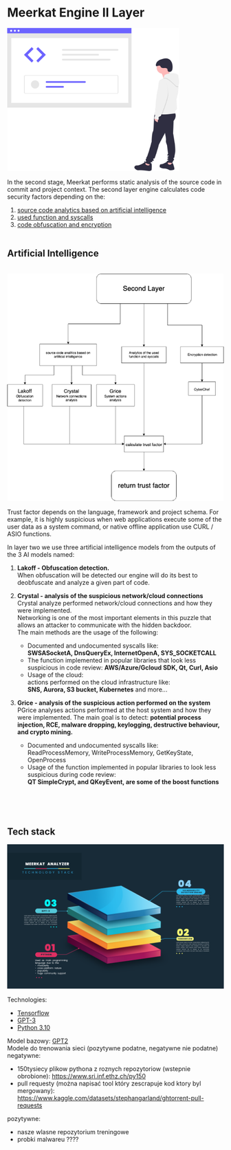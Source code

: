 # Meerkat Engine II Layer 

<img src="undraw_code_inspection_bdl7.svg" width=400>

In the second stage, Meerkat performs static analysis of the source code in commit and project context.
The second layer engine calculates code security factors depending on the:
1. [source code analytics based on artificial intelligence](#Artifical_Intelligance)
2. [used function and syscalls](#functions_and_syscalls)
3. [code obfuscation and encryption](#obfuscation_and_encryption)
<br><br>

## Artificial Intelligence  
<br>
<img src="layer-II-diagram.png" width=700>  
<br>  

Trust factor depends on the language, framework and project schema.
For example, it is highly suspicious when web applications execute some of the user data as a system command, or native offline application use CURL / ASIO functions.
  
In layer two we use three artificial intelligence models from the outputs of the 3 AI models named:
1. **Lakoff - Obfuscation detection.**  
    When obfuscation will be detected our engine will do its best to deobfuscate and analyze a given part of code.  
      
2. **Crystal -  analysis of the suspicious network/cloud connections**  
    Crystal analyze performed network/cloud connections and how they were implemented.  
    Networking is one of the most important elements in this puzzle that allows an attacker to communicate with the hidden backdoor.    
    The main methods are the usage of the following: 
    - Documented and undocumented syscalls like:  
    **SWSASocketA, DnsQueryEx, InternetOpenA, SYS_SOCKETCALL**
    - The function implemented in popular libraries that look less suspicious in code review:
    **AWS/Azure/Gcloud SDK, Qt, Curl, Asio**
    - Usage of the cloud:  
    actions performed on the cloud infrastructure like:  
    **SNS, Aurora, S3 bucket, Kubernetes** and more...   

3. **Grice - analysis of the suspicious action performed on the system**   
    PGrice analyses actions performed at the host system and how they were implemented. 
    The main goal is to detect: **potential process injection, RCE, malware dropping, keylogging, destructive behaviour, and crypto mining.** 
    - Documented and undocumented syscalls like:  
    ReadProcessMemory, WriteProcessMemory, GetKeyState, OpenProcess  
    - Usage of the function implemented in popular libraries to look less suspicious during code review:  
    **QT SimpleCrypt, and QKeyEvent, are some of the boost functions**

<br><br><br>
## Tech stack
![tech_stack](tech_stack.png)

Technologies:  
- [Tensorflow](https://www.tensorflow.org/)  
- [GPT-3](https://huggingface.co/)  
- [Python 3.10](https://www.python.org/)




Model bazowy: [GPT2](https://huggingface.co/gpt2)  
Modele do trenowania sieci (pozytywne podatne, negatywne nie podatne)  
negatywne:  
- 150tysiecy plikow pythona z roznych repozytoriow (wstepnie obrobione): https://www.sri.inf.ethz.ch/py150  
- pull requesty (można napisać tool który zescrapuje kod ktory byl mergowany): https://www.kaggle.com/datasets/stephangarland/ghtorrent-pull-requests  
  
pozytywne:  
- nasze wlasne repozytorium treningowe  
- probki malwareu ????  
